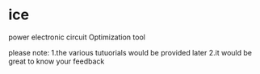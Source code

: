 # ice
power electronic circuit Optimization tool


please note:
1.the various tutuorials would be provided later
2.it would be great to know your feedback
